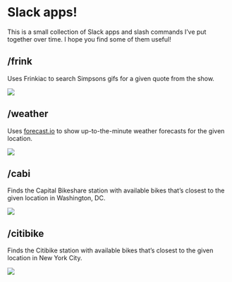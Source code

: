 # Slack apps!

This is a small collection of Slack apps and slash commands I’ve put together over time. I hope you find some of them useful!

## /frink

Uses Frinkiac to search Simpsons gifs for a given quote from the show.

![](https://slackapps.herokuapp.com/assets/frink-29a8dfdc39552123be6ee32b9ac31981d22fe33e38bdfc3764af0e363ca0d13e.png)

## /weather

Uses [forecast.io](http://forecast.io/) to show up-to-the-minute weather forecasts for the given location.

![](https://slackapps.herokuapp.com/assets/weather-8f055ba80c34dd266838d257102751d503670e75f68d44c005bfdfcc30525a4c.png)

## /cabi

Finds the Capital Bikeshare station with available bikes that’s closest to the given location in Washington, DC.

![](https://slackapps.herokuapp.com/assets/cabi-adb6a1e1dff4a8349a8ed2be9d9cd98a655642c32f1674f3da11be48e6f2e0dc.png)

## /citibike

Finds the Citibike station with available bikes that’s closest to the given location in New York City.

![](https://slackapps.herokuapp.com/assets/citibike-c2baa3e3e2ef884511d0a031237b62f50a8a0dc60802ebc2bf13b686e3aa8d76.png)
